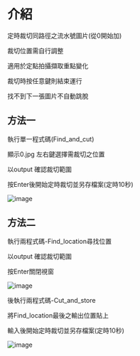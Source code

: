 介紹
=
定時裁切同路徑之流水號圖片(從0開始加)

裁切位置需自行調整

適用於定點拍攝擷取重點變化

裁切時按任意鍵則結束運行

找不到下一張圖片不自動跳脫

方法一
-
執行單一程式碼(Find_and_cut)

顯示0.jpg 左右鍵選擇需裁切之位置

以output 確認裁切範圍

按Enter後開始定時裁切並另存檔案(定時10秒)

![image](https://github.com/t33287720/Cut-Picture/assets/150265747/2cf62e98-e59f-4762-9fb2-fa27f9cfca08)

方法二
-
執行兩程式碼-Find_location尋找位置

以output 確認裁切範圍

按Enter關閉視窗

![image](https://github.com/t33287720/Cut-Picture/assets/150265747/88c5dd36-d23e-41c5-8eeb-c2600f1bbd99)

後執行兩程式碼-Cut_and_store

將Find_location最後之輸出位置貼上

輸入後開始定時裁切並另存檔案(定時10秒)

![image](https://github.com/t33287720/Cut-Picture/assets/150265747/ad5e8083-e29a-4e6e-9bcf-a18240a220bd)
